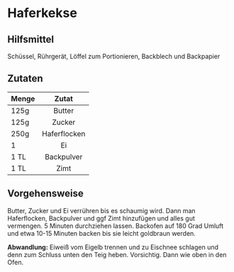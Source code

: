 # Haferkekse

## Hilfsmittel

Schüssel, Rührgerät, Löffel zum Portionieren, Backblech und Backpapier

## Zutaten

Menge | Zutat
--- | :---: 
125g | Butter
125g | Zucker 
250g | Haferflocken 
1 | Ei
1 TL | Backpulver 
1 TL | Zimt

## Vorgehensweise

Butter, Zucker und Ei verrühren bis es schaumig wird. 
Dann man Haferflocken, Backpulver und ggf Zimt hinzufügen und alles gut vermengen. 
5 Minuten durchziehen lassen. 
Backofen auf 180 Grad Umluft und etwa 10-15 Minuten backen bis sie leicht goldbraun werden.

**Abwandlung:** Eiweiß vom Eigelb trennen und zu Eischnee schlagen und denn zum Schluss unten den Teig heben. 
Vorsichtig. Dann wie oben in den Ofen.
